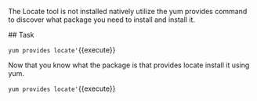 The Locate tool is not installed natively utilize the yum provides command to discover what package you need to install and install it. 

## Task

`yum provides locate'`{{execute}}

Now that you know what the package is that provides locate install it using yum.

`yum provides locate'`{{execute}}
